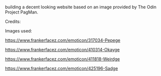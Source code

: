 building a decent looking website based on an image provided by The Odin Project PagMan.

Credits:

Images used:

https://www.frankerfacez.com/emoticon/317034-Pepege

https://www.frankerfacez.com/emoticon/410314-Okayge

https://www.frankerfacez.com/emoticon/411818-Weirdge

https://www.frankerfacez.com/emoticon/425196-Sadge
